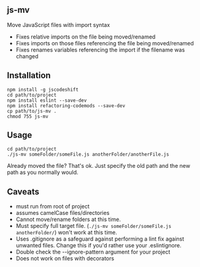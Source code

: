 ## js-mv

Move JavaScript files with import syntax

- Fixes relative imports on the file being moved/renamed
- Fixes imports on those files referencing the file being moved/renamed
- Fixes renames variables referencing the import if the filename was changed

## Installation

```
npm install -g jscodeshift
cd path/to/project
npm install eslint --save-dev
npm install refactoring-codemods --save-dev
cp path/to/js-mv .
chmod 755 js-mv
```

## Usage

```
cd path/to/project
./js-mv someFolder/someFile.js anotherFolder/anotherFile.js
```

Already moved the file? That's ok. Just specify the old path and the new path as you normally would.

## Caveats

- must run from root of project
- assumes camelCase files/directories
- Cannot move/rename folders at this time.
- Must specify full target file. (`./js-mv someFolder/someFile.js anotherFolder/`) won't work at this time.
- Uses .gitignore as a safeguard against performing a lint fix against unwanted files.  Change this if you'd rather use your .eslintignore.
- Double check the --ignore-pattern argument for your project
- Does not work on files with decorators

